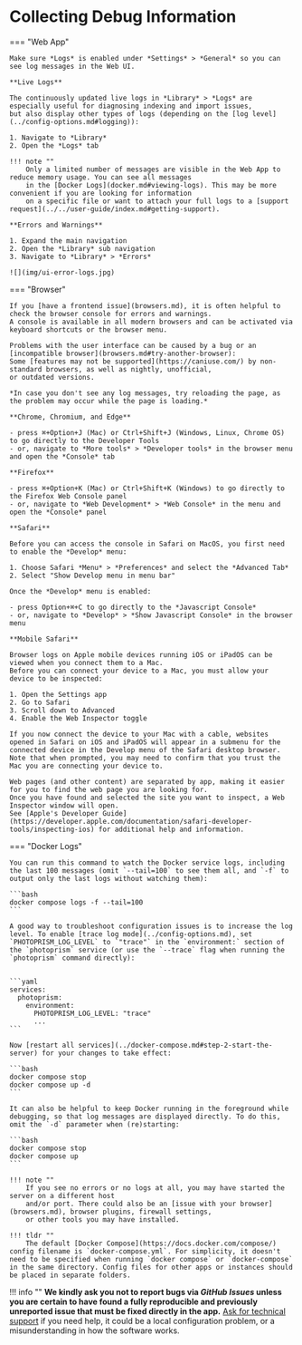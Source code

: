 # Collecting Debug Information

=== "Web App"

    Make sure *Logs* is enabled under *Settings* > *General* so you can see log messages in the Web UI.

    **Live Logs**

    The continuously updated live logs in *Library* > *Logs* are especially useful for diagnosing indexing and import issues,
    but also display other types of logs (depending on the [log level](../config-options.md#logging)):

    1. Navigate to *Library*
    2. Open the *Logs* tab
   
    !!! note ""
        Only a limited number of messages are visible in the Web App to reduce memory usage. You can see all messages
        in the [Docker Logs](docker.md#viewing-logs). This may be more convenient if you are looking for information
        on a specific file or want to attach your full logs to a [support request](../../user-guide/index.md#getting-support).

    **Errors and Warnings**

    1. Expand the main navigation
    2. Open the *Library* sub navigation
    3. Navigate to *Library* > *Errors*

    ![](img/ui-error-logs.jpg)

=== "Browser"
    
    If you [have a frontend issue](browsers.md), it is often helpful to check the browser console for errors and warnings.
    A console is available in all modern browsers and can be activated via keyboard shortcuts or the browser menu.

    Problems with the user interface can be caused by a bug or an [incompatible browser](browsers.md#try-another-browser):
    Some [features may not be supported](https://caniuse.com/) by non-standard browsers, as well as nightly, unofficial,
    or outdated versions.

    *In case you don't see any log messages, try reloading the page, as the problem may occur while the page is loading.*
    
    **Chrome, Chromium, and Edge**

    - press ⌘+Option+J (Mac) or Ctrl+Shift+J (Windows, Linux, Chrome OS) to go directly to the Developer Tools
    - or, navigate to *More tools* > *Developer tools* in the browser menu and open the *Console* tab

    **Firefox**

    - press ⌘+Option+K (Mac) or Ctrl+Shift+K (Windows) to go directly to the Firefox Web Console panel
    - or, navigate to *Web Development* > *Web Console* in the menu and open the *Console* panel

    **Safari**

    Before you can access the console in Safari on MacOS, you first need to enable the *Develop* menu:

    1. Choose Safari *Menu* > *Preferences* and select the *Advanced Tab*
    2. Select "Show Develop menu in menu bar"

    Once the *Develop* menu is enabled:

    - press Option+⌘+C to go directly to the *Javascript Console*
    - or, navigate to *Develop* > *Show Javascript Console* in the browser menu
    
    **Mobile Safari**

    Browser logs on Apple mobile devices running iOS or iPadOS can be viewed when you connect them to a Mac.
    Before you can connect your device to a Mac, you must allow your device to be inspected:
    
    1. Open the Settings app
    2. Go to Safari
    3. Scroll down to Advanced
    4. Enable the Web Inspector toggle

    If you now connect the device to your Mac with a cable, websites opened in Safari on iOS and iPadOS will appear in a submenu for the connected device in the Develop menu of the Safari desktop browser.
    Note that when prompted, you may need to confirm that you trust the Mac you are connecting your device to.
    
    Web pages (and other content) are separated by app, making it easier for you to find the web page you are looking for.
    Once you have found and selected the site you want to inspect, a Web Inspector window will open.
    See [Apple's Developer Guide](https://developer.apple.com/documentation/safari-developer-tools/inspecting-ios) for additional help and information. 

=== "Docker Logs"

    You can run this command to watch the Docker service logs, including the last 100 messages (omit `--tail=100` to see them all, and `-f` to output only the last logs without watching them):
    
    ```bash
    docker compose logs -f --tail=100 
    ```
    
    A good way to troubleshoot configuration issues is to increase the log level. To enable [trace log mode](../config-options.md), set `PHOTOPRISM_LOG_LEVEL` to `"trace"` in the `environment:` section of the `photoprism` service (or use the `--trace` flag when running the `photoprism` command directly):
    
    
    ```yaml
    services:
      photoprism:
        environment:
          PHOTOPRISM_LOG_LEVEL: "trace"
          ...
    ```
    
    Now [restart all services](../docker-compose.md#step-2-start-the-server) for your changes to take effect:
    
    ```bash
    docker compose stop
    docker compose up -d
    ```
    
    It can also be helpful to keep Docker running in the foreground while debugging, so that log messages are displayed directly. To do this, omit the `-d` parameter when (re)starting:
    
    ```bash
    docker compose stop
    docker compose up
    ```
    
    !!! note ""
        If you see no errors or no logs at all, you may have started the server on a different host
        and/or port. There could also be an [issue with your browser](browsers.md), browser plugins, firewall settings,
        or other tools you may have installed.
    
    !!! tldr ""
        The default [Docker Compose](https://docs.docker.com/compose/) config filename is `docker-compose.yml`. For simplicity, it doesn't need to be specified when running `docker compose` or `docker-compose` in the same directory. Config files for other apps or instances should be placed in separate folders.

!!! info ""
    **We kindly ask you not to report bugs via *GitHub Issues* unless you are certain to have found a fully reproducible and previously unreported issue that must be fixed directly in the app.**
    [Ask for technical support](../../user-guide/index.md#getting-support) if you need help, it could be a local
    configuration problem, or a misunderstanding in how the software works.

